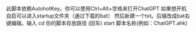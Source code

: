 此脚本依赖AutohotKey。你可以使用Ctrl+Alt+空格来打开ChatGPT
如果想开机自启可以进入startup文件夹（通过下载的bat）
然后新建一个txt。后缀改成bat右键编辑。输入 cd 你的脚本存放路径  (回车)  start 脚本名称(例如：ChatGPT.ahk)
